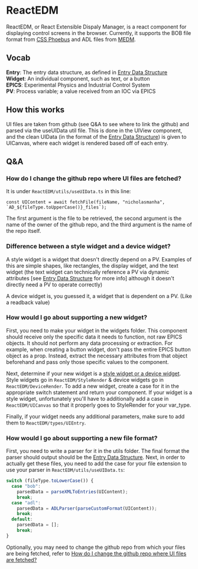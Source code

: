 # ReactEDM

ReactEDM, or React Extensible Dispaly Manager, is a react component for displaying control screens in the browser. Currently, it supports the BOB file format from [CSS Phoebus](https://controlssoftware.sns.ornl.gov/css_phoebus/) and ADL files from [MEDM](https://epics.anl.gov/extensions/medm/index.php).

## Vocab
**Entry**: The entry data structure, as defined in [Entry Data Structure](?path=/docs/general-components-reactedm-developer-notes-entry-data-structure--docs)  
**Widget**: An individual component, such as text, or a button   
**EPICS**: Experimental Physics and Industrial Control System  
**PV**: Process variable; a value received from an IOC via EPICS

## How this works

UI files are taken from github (see Q&A to see where to link the github) and parsed via the useUIData util file. This is done in the UIView component, and the clean UIData (in the format of the [Entry Data Structure](?path=/docs/general-components-reactedm-developer-notes-entry-data-structure--docs)) is given to UICanvas, where each widget is rendered based off of each entry.

## Q&A

### How do I change the github repo where UI files are fetched?

It is under `ReactEDM/utils/useUIData.ts` in this line:

```
const UIContent = await fetchFile(fileName, "nicholasmanha", `AD_${fileType.toUpperCase()}_files`);
```

The first argument is the file to be retrieved, the second argument is the name of the owner of the github repo, and the third argument is the name of the repo itself.

### Difference between a style widget and a device widget?

A style widget is a widget that doesn't directly depend on a PV. Examples of this are simple shapes, like rectangles, the display widget, and the text widget (the text widget can technically reference a PV via dynamic attributes [see [Entry Data Structure](?path=/docs/general-components-reactedm-developer-notes-entry-data-structure--docs) for more info] although it doesn't directly need a PV to operate correctly)

A device widget is, you guessed it, a widget that is dependent on a PV. (Like a readback value)

### How would I go about supporting a new widget?

First, you need to make your widget in the widgets folder. This component should receive only the specific data it needs to function, not raw EPICS objects. It should not perform any data processing or extraction. For example, when creating a button widget, don't pass the entire EPICS button object as a prop. Instead, extract the necessary attributes from that object beforehand and pass only those specific values to the component.

Next, determine if your new widget is a [style widget or a device widget](#difference-between-a-style-widget-and-a-device-widget). Style widgets go in `ReactEDM/StyleRender` & device widgets go in `ReactEDM/DeviceRender`. To add a new widget, create a case for it in the appropriate switch statement and return your component. If your widget is a style widget, unfortunately you'll have to additionally add a case in `ReactEDM/UICanvas` so that it properly goes to StyleRender for your var_type.

Finally, if your widget needs any additional parameters, make sure to add them to `ReactEDM/types/UIEntry`.

### How would I go about supporting a new file format?

First, you need to write a parser for it in the utils folder. The final format the parser should output should be the [Entry Data Structure](?path=/docs/general-components-reactedm-developer-notes-entry-data-structure--docs). Next, in order to actually get these files, you need to add the case for your file extension to use your parser in `ReactEDM/utils/useUIData.ts`:

```javascript
switch (fileType.toLowerCase()) {
  case "bob":
    parsedData = parseXMLToEntries(UIContent);
    break;
  case "adl":
    parsedData = ADLParser(parseCustomFormat(UIContent));
    break;
  default:
    parsedData = [];
    break;
}
```
Optionally, you may need to change the github repo from which your files are being fetched, refer to [How do I change the github repo where UI files are fetched?](#how-do-i-change-the-github-repo-where-ui-files-are-fetched)